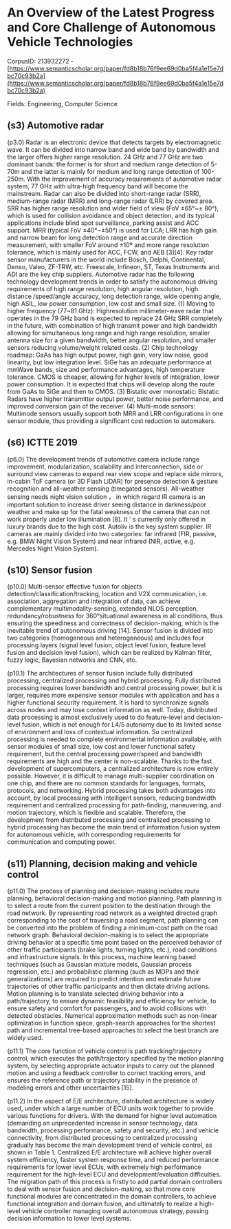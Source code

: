 # An Overview of the Latest Progress and Core Challenge of Autonomous Vehicle Technologies

CorpusID: 213932272 - [https://www.semanticscholar.org/paper/fd8b18b76f9ee69d0ba5f4a1e15e7dbc70c93b2a](https://www.semanticscholar.org/paper/fd8b18b76f9ee69d0ba5f4a1e15e7dbc70c93b2a)

Fields: Engineering, Computer Science

## (s3) Automotive radar
(p3.0) Radar is an electronic device that detects targets by electromagnetic wave. It can be divided into narrow band and wide band by bandwidth and the larger offers higher range resolution. 24 GHz and 77 GHz are two dominant bands: the former is for short and medium range detection of 5-70m and the latter is mainly for medium and long range detection of 100-250m. With the improvement of accuracy requirements of automotive radar system, 77 GHz with ultra-high frequency band will become the mainstream. Radar can also be divided into short-range radar (SRR), medium-range radar (MRR) and long-range radar (LRR) by covered area. SRR has higher range resolution and wider field of view (FoV ±65°~± 80°), which is used for collision avoidance and object detection, and its typical applications include blind spot surveillance, parking assist and ACC support. MRR (typical FoV ±40°~±50°) is used for LCA; LRR has high gain and narrow beam for long detection range and accurate direction measurement, with smaller FoV around ±10º and more range resolution tolerance, which is mainly used for ACC, FCW, and AEB [3][4]. Key radar sensor manufacturers in the world include Bosch, Delphi, Continental, Denso, Valeo, ZF-TRW, etc. Freescale, Infineon, ST, Texas Instruments and ADI are the key chip suppliers. Automotive radar has the following technology development trends in order to satisfy the autonomous driving requirements of high range resolution, high angular resolution, high distance /speed/angle accuracy, long detection range, wide opening angle, high ASIL, low power consumption, low cost and small size. (1) Moving to higher frequency (77~81 GHz): Highresolution millimeter-wave radar that operates in the 79 GHz band is expected to replace 24 GHz SRR completely in the future, with combination of high transmit power and high bandwidth allowing for simultaneous long range and high range resolution, smaller antenna size for a given bandwidth, better angular resolution, and smaller sensors reducing volume/weight related costs. (2) Chip technology roadmap: GaAs has high output power, high gain, very low noise, good linearity, but low integration level. SiGe has an adequate performance at mmWave bands, size and performance advantages, high temperature tolerance. CMOS is cheaper, allowing for higher levels of integration, lower power consumption. It is expected that chips will develop along the route from GaAs to SiGe and then to CMOS. (3) Bistatic over monostatic: Bistatic Radars have higher transmitter output power, better noise performance, and improved conversion gain of the receiver. (4) Multi-mode sensors: Multimode sensors usually support both MRR and LRR configurations in one sensor module, thus providing a significant cost reduction to automakers.
## (s6) ICTTE 2019
(p6.0) The development trends of automotive camera include range improvement, modularization, scalability and interconnection, side or surround view cameras to expand rear view scope and replace side mirrors, in-cabin ToF camera (or 3D Flash LiDAR) for presence detection & gesture recognition and all-weather sensing (timegated sensors). All-weather sensing needs night vision solution ， in which regard IR camera is an important solution to increase driver seeing distance in darkness/poor weather and make up for the fatal weakness of the camera that can not work properly under low illumination [8]. It ' s currently only offered in luxury brands due to the high cost. Autoliv is the key system supplier. IR cameras are mainly divided into two categories: far infrared (FIR, passive, e.g. BMW Night Vision System) and near infrared (NIR, active, e.g. Mercedes Night Vision System).
## (s10) Sensor fusion
(p10.0) Multi-sensor effective fusion for objects detection/classification/tracking, location and V2X communication, i.e. association, aggregation and integration of data, can achieve complementary multimodality-sensing, extended NLOS perception, redundancy/robustness for 360°situational awareness in all conditions, thus ensuring the speediness and correctness of decision-making, which is the inevitable trend of autonomous driving [14]. Sensor fusion is divided into two categories (homogeneous and heterogeneous) and includes four processing layers (signal level fusion, object level fusion, feature level fusion and decision level fusion), which can be realized by Kalman filter, fuzzy logic, Bayesian networks and CNN, etc.

(p10.1) The architectures of sensor fusion include fully distributed processing, centralized processing and hybrid processing. Fully distributed processing requires lower bandwidth and central processing power, but it is larger, requires more expensive sensor modules with application and has a higher functional security requirement. It is hard to synchronize signals across nodes and may lose context information as well. Today, distributed data processing is almost exclusively used to do feature-level and decision-level fusion, which is not enough for L4/5 autonomy due to its limited sense of environment and loss of contextual information. So centralized processing is needed to complete environmental information available, with sensor modules of small size, low cost and lower functional safety requirement, but the central processing power/speed and bandwidth requirements are high and the center is non-scalable. Thanks to the fast development of supercomputers, a centralized architecture is now entirely possible. However, it is difficult to manage multi-supplier coordination on one chip, and there are no common standards for languages, formats, protocols, and networking. Hybrid processing takes both advantages into account, by local processing with intelligent sensors, reducing bandwidth requirement and centralized processing for path-finding, maneuvering, and motion trajectory, which is flexible and scalable. Therefore, the development from distributed processing and centralized processing to hybrid processing has become the main trend of information fusion system for autonomous vehicle, with corresponding requirements for communication and computing power. 
## (s11) Planning, decision making and vehicle control
(p11.0) The process of planning and decision-making includes route planning, behavioral decision-making and motion planning. Path planning is to select a route from the current position to the destination through the road network. By representing road network as a weighted directed graph corresponding to the cost of traversing a road segment, path planning can be converted into the problem of finding a minimum-cost path on the road network graph. Behavioral decision-making is to select the appropriate driving behavior at a specific time point based on the perceived behavior of other traffic participants (brake lights, turning lights, etc.), road conditions and infrastructure signals. In this process, machine learning based techniques (such as Gaussian mixture models, Gaussian process regression, etc.) and probabilistic planning (such as MDPs and their generalizations) are required to predict intention and estimate future trajectories of other traffic participants and then dictate driving actions. Motion planning is to translate selected driving behavior into a path/trajectory, to ensure dynamic feasibility and efficiency for vehicle, to ensure safety and comfort for passengers, and to avoid collisions with detected obstacles. Numerical approximation methods such as non-linear optimization in function space, graph-search approaches for the shortest path and incremental tree-based approaches to select the best branch are widely used.

(p11.1) The core function of vehicle control is path tracking/trajectory control, which executes the path/trajectory specified by the motion planning system, by selecting appropriate actuator inputs to carry out the planned motion and using a feedback controller to correct tracking errors, and ensures the reference path or trajectory stability in the presence of modeling errors and other uncertainties [15].

(p11.2) In the aspect of E/E architecture, distributed architecture is widely used, under which a large number of ECU units work together to provide various functions for drivers. With the demand for higher level automation (demanding an unprecedented increase in sensor technology, data bandwidth, processing performance, safety and security, etc.) and vehicle connectivity, from distributed processing to centralized processing gradually has become the main development trend of vehicle control, as shown in Table 1. Centralized E/E architecture will achieve higher overall system efficiency, faster system response time, and reduced performance requirements for lower level ECUs, with extremely high performance requirement for the high-level ECU and development/evaluation difficulties. The migration path of this process is firstly to add partial domain controllers to deal with sensor fusion and decision-making, so that more core functional modules are concentrated in the domain controllers, to achieve functional integration and domain fusion, and ultimately to realize a high-level vehicle controller managing overall autonomous strategy, passing decision information to lower level systems. 
